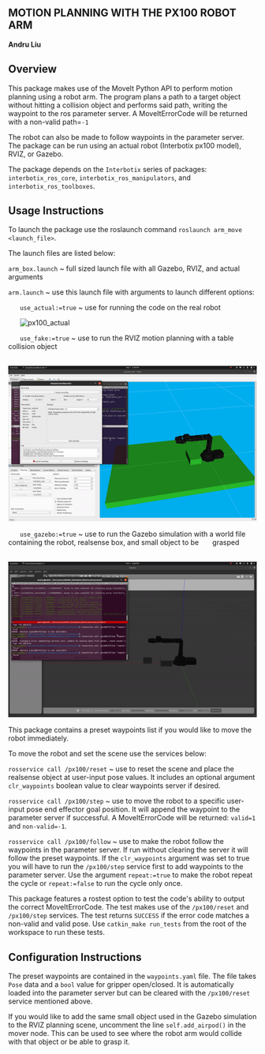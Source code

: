 ## MOTION PLANNING WITH THE PX100 ROBOT ARM
**Andru Liu**

## Overview
This package makes use of the MoveIt Python API to perform motion planning using a robot arm. The program plans a path to a target object without hitting a collision object and performs said path, writing the waypoint to the ros parameter server. A MoveItErrorCode will be returned with a non-valid path=`-1`

The robot can also be made to follow waypoints in the parameter server. The package can be run using an actual robot (Interbotix px100 model), RVIZ, or Gazebo.  

The package depends on the `Interbotix` series of packages: `interbotix_ros_core`, `interbotix_ros_manipulators`, and `interbotix_ros_toolboxes`. 

## Usage Instructions
To launch the package use the roslaunch command `roslaunch arm_move <launch_file>`.

The launch files are listed below:

`arm_box.launch` ~ full sized launch file with all Gazebo, RVIZ, and actual arguments

`arm.launch` ~ use this launch file with arguments to launch different options:

&nbsp;&nbsp;&nbsp;&nbsp;&nbsp;&nbsp;`use_actual:=true` ~ use for running the code on the real robot

&nbsp;&nbsp;&nbsp;&nbsp;&nbsp;&nbsp;![px100_actual](gifs/px100_actual.gif "px100_actual.gif")

&nbsp;&nbsp;&nbsp;&nbsp;&nbsp;&nbsp;`use_fake:=true` ~ use to run the RVIZ motion planning with a table collision object 

&nbsp;&nbsp;&nbsp;&nbsp;&nbsp;&nbsp;![px100_rviz](gifs/px100_rviz.gif "px100_rviz.gif")

&nbsp;&nbsp;&nbsp;&nbsp;&nbsp;&nbsp;`use_gazebo:=true` ~ use to run the Gazebo simulation with a world file containing the robot, realsense box, and small object to be &nbsp;&nbsp;&nbsp;&nbsp;&nbsp;&nbsp;grasped

&nbsp;&nbsp;&nbsp;&nbsp;&nbsp;&nbsp;![px100_rviz](gifs/px100_gazebo.gif "px100_gazebo.gif")

This package contains a preset waypoints list if you would like to move the robot immediately. 

To move the robot and set the scene use the services below:

`rosservice call /px100/reset` ~ use to reset the scene and place the realsense object at user-input pose values. It includes an optional argument `clr_waypoints` boolean value to clear waypoints server if desired. 

`rosservice call /px100/step` ~ use to move the robot to a specific user-input pose end effector goal position. It will append the waypoint to the parameter server if successful. A MoveItErrorCode will be returned: `valid=1` and `non-valid=-1`. 

`rosservice call /px100/follow` ~ use to make the robot follow the waypoints in the parameter server. If run without clearing the server it will follow the preset waypoints. If the `clr_waypoints` argument was set to true you will have to run the `/px100/step` service first to add waypoints to the parameter server. Use the argument `repeat:=true` to make the robot repeat the cycle or `repeat:=false` to run the cycle only once.

This package features a rostest option to test the code's ability to output the correct MoveItErrorCode. The test makes use of the `/px100/reset` and `/px100/step` services. The test returns `SUCCESS` if the error code matches a non-valid and valid pose. Use `catkin_make run_tests` from the root of the workspace to run these tests.

## Configuration Instructions
The preset waypoints are contained in the `waypoints.yaml` file. The file takes `Pose` data and a `bool` value for gripper open/closed. It is automatically loaded into the parameter server but can be cleared with the `/px100/reset` service mentioned above. 

If you would like to add the same small object used in the Gazebo simulation to the RVIZ planning scene, uncomment the line `self.add_airpod()` in the mover node. This can be used to see where the robot arm would collide with that object or be able to grasp it. 
